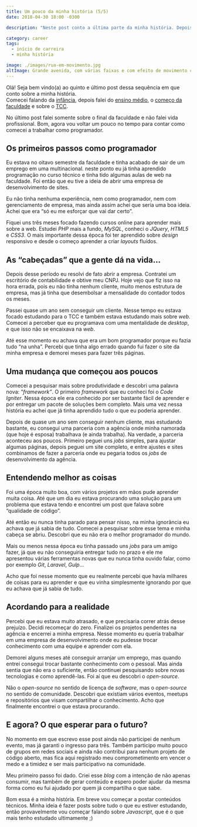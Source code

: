 ```yaml
---
title: Um pouco da minha história (5/5)
date: 2018-04-30 18:00 -0300

description: "Neste post conto a última parte da minha história. Depois de contar sobre minha infância, época de escola e faculdade e os desafios do TCC, agora é hora de voltar no tempo e falar um sobre o começo da carreira e também sobre os planos para o futuro."

category: career
tags:
  - início de carreira
  - minha história

image: ./images/rua-em-movimento.jpg
altImage: Grande avenida, com várias faixas e com efeito de movimento com as luzes dos carros, representando que já dei alguns passos, mas ainda tenho um caminho pela frente.
---
```


Olá! Seja bem vindo(a) ao quinto e último post dessa sequência em que conto sobre a minha história.  
Comecei falando da [infância](/um-pouco-da-minha-historia-1-5), depois falei do [ensino médio](/um-pouco-da-minha-historia-2-5), o [começo da faculdade](/um-pouco-da-minha-historia-3-5) e sobre o [TCC](/um-pouco-da-minha-historia-4-5).

<!-- end_excerpt -->

No último post falei somente sobre o final da faculdade e não falei vida profissional. Bom, agora vou voltar um pouco no tempo para contar como comecei a trabalhar como programador.

## Os primeiros passos como programador

Eu estava no oitavo semestre da faculdade e tinha acabado de sair de um emprego em uma multinacional. neste ponto eu já tinha aprendido programação no curso técnico e tinha tido algumas aulas de web na faculdade. Foi então que eu tive a ideia de abrir uma empresa de desenvolvimento de sites.

Eu não tinha nenhuma experiência, nem como programador, nem com gerenciamento de empresa, mas ainda assim achei que seria uma boa ideia. Achei que era “só eu me esforçar que vai dar certo”.

Fiquei uns três meses focado fazendo cursos online para aprender mais sobre a web. Estudei _PHP_ mais a fundo, _MySQL_, conheci o _JQuery_, _HTML5_ e _CSS3_. O mais importante dessa época foi ter aprendido sobre _design_ responsivo e desde o começo aprender a criar _layouts_ fluídos.

## As “cabeçadas” que a gente dá na vida…

Depois desse período eu resolvi de fato abrir a empresa. Contratei um escritório de contabilidade e obtive meu CNPJ. Hoje vejo que fiz isso na hora errada, pois eu não tinha nenhum cliente, muito menos estrutura de empresa, mas já tinha que desembolsar a mensalidade do contador todos os meses.

Passei quase um ano sem conseguir um cliente. Nesse tempo eu estava focado estudando para o TCC e também estava estudando mais sobre _web_. Comecei a perceber que eu programava com uma mentalidade de _desktop_, e que isso não se encaixava na _web_.

Até esse momento eu achava que era um bom programador porque eu fazia tudo “na unha”. Percebi que tinha algo errado quando fui fazer o site da minha empresa e demorei meses para fazer três páginas.

## Uma mudança que começou aos poucos

Comecei a pesquisar mais sobre produtividade e descobri uma palavra nova: “_framework”_. O primeiro _framework_ que eu conheci foi o _Code Igniter_. Nessa época ele era conhecido por ser bastante fácil de aprender e por entregar um pacote de soluções bem completo. Mais uma vez nessa história eu achei que já tinha aprendido tudo o que eu poderia aprender.

Depois de quase um ano sem conseguir nenhum cliente, mas estudando bastante, eu consegui uma parceria com a agência onde minha namorada (que hoje é esposa) trabalhava (e ainda trabalha). Na verdade, a parceria aconteceu aos poucos. Primeiro peguei uns _jobs_ simples, para ajustar algumas páginas, depois peguei um site completo, e entre ajustes e sites combinamos de fazer a parceria onde eu pegaria todos os _jobs_ de desenvolvimento da agência.

## Entendendo melhor as coisas

Foi uma época muito boa, com vários projetos em mãos pude aprender muita coisa. Até que um dia eu estava procurando uma solução para um problema que estava tendo e encontrei um post que falava sobre “qualidade de código”.

Até então eu nunca tinha parado para pensar nisso, na minha ignorância eu achava que já sabia de tudo. Comecei a pesquisar sobre esse tema e minha cabeça se abriu. Descobri que eu não era o melhor programador do mundo.

Mais ou menos nessa época eu tinha passado uns _jobs_ para um amigo fazer, já que eu não conseguiria entregar tudo no prazo e ele me apresentou várias ferramentas novas que eu nunca tinha ouvido falar, como por exemplo _Git_, _Laravel_, _Gulp_...

Acho que foi nesse momento que eu realmente percebi que havia milhares de coisas para eu aprender e que eu vinha simplesmente ignorando por que eu achava que já sabia de tudo.

## Acordando para a realidade

Percebi que eu estava muito atrasado, e que precisaria correr atrás desse prejuízo. Decidi recomeçar do zero. Finalizei os projetos pendentes na agência e encerrei a minha empresa. Nesse momento eu queria trabalhar em uma empresa de desenvolvimento onde eu pudesse trocar conhecimento com uma equipe e aprender com ela.

Demorei alguns meses até conseguir arranjar um emprego, mas quando entrei consegui trocar bastante conhecimento com o pessoal. Mas ainda sentia que não era o suficiente, então continuei pesquisando sobre novas tecnologias e como aprendê-las. Foi aí que eu descobri o _open-source_.

Não o _open-source_ no sentido de licença de _software_, mas o _open-source_ no sentido de comunidade. Descobri que existiam vários eventos, meetups e repositórios que visam compartilhar o conhecimento. Acho que finalmente encontrei o que estava procurando.

## E agora? O que esperar para o futuro?

No momento em que escrevo esse post ainda não participei de nenhum evento, mas já garanti o ingresso para três. Também participo muito pouco de grupos em redes sociais e ainda não contribui para nenhum projeto de código aberto, mas fica aqui registrado meu comprometimento em vencer o medo e a timidez e ser mais participativo na comunidade.

Meu primeiro passo foi dado. Criei esse _blog_ com a intenção de não apenas consumir, mas também de gerar conteúdo e espero poder ajudar da mesma forma como eu fui ajudado por quem já compartilha o que sabe.

Bom essa é a minha história. Em breve vou começar a postar conteúdos técnicos. Minha ideia é fazer posts sobre tudo o que eu estiver estudando, então provavelmente vou começar falando sobre _Javascript_, que é o que mais tenho estudado ultimamente ;)
